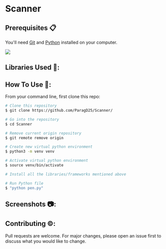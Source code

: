 # Scanner


## Prerequisites 📋

You'll need [Git](https://git-scm.com) and [Python](https://www.python.org/) installed on your computer.

[![](https://camo.githubusercontent.com/2fb0723ef80f8d87a51218680e209c66f213edf8/68747470733a2f2f666f7274686562616467652e636f6d2f696d616765732f6261646765732f6d6164652d776974682d707974686f6e2e737667)](https://python.org)


## Libraries Used 📁:


## How To Use 🔧:

From your command line, first clone this repo:

```bash
# Clone this repository
$ git clone https://github.com/ParagD25/Scanner/

# Go into the repository
$ cd Scanner

# Remove current origin repository
$ git remote remove origin

# Create new virtual python environment
$ python3 -m venv venv

# Activate virtual python environment
$ source venv/bin/activate

# Install all the libraries/frameworks mentioned above

# Run Python file
$ "python pen.py"

```

## Screenshots 📷:


## Contributing ©️:

Pull requests are welcome. For major changes, please open an issue first to discuss what you would like to change.
